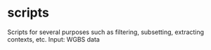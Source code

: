 # scripts
Scripts for several purposes such as filtering, subsetting, extracting contexts, etc.
Input: WGBS data
